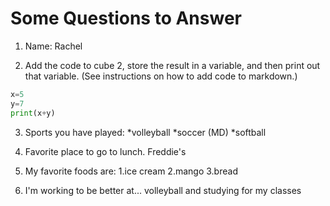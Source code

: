 # Some Questions to Answer

1. Name: Rachel

2. Add the code to cube 2, store the result in a variable, and then print out that variable. (See instructions on how to add code to markdown.)
```python
x=5
y=7
print(x+y)
```
3. Sports you have played:
    *volleyball
    *soccer (MD)
    *softball

4. Favorite place to go to lunch.
Freddie's

5. My favorite foods are:
    1.ice cream
    2.mango
    3.bread

6. I'm working to be better at...
volleyball and studying for my classes
